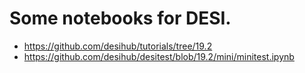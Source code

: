 # Some notebooks for DESI.

- <https://github.com/desihub/tutorials/tree/19.2>
- <https://github.com/desihub/desitest/blob/19.2/mini/minitest.ipynb>

